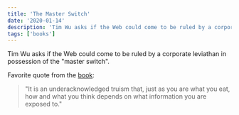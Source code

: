 ```yaml
---
title: 'The Master Switch'
date: '2020-01-14'
description: 'Tim Wu asks if the Web could come to be ruled by a corporate leviathan in possession of the "master switch".'
tags: ['books']
---
```


Tim Wu asks if the Web could come to be ruled by a corporate leviathan in possession of the "master switch".

Favorite quote from the [book](https://amzn.eu/dVb1E8L):

> "It is an underacknowledged truism that, just as you are what you eat, how and what you think depends on what information you are exposed to."
